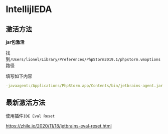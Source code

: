 # IntellijIEDA

## 激活方法

**jar包激活**

找到`/Users/lionel/Library/Preferences/PhpStorm2019.1/phpstorm.vmoptions`路径

填写如下内容

```yaml
-javaagent:/Applications/PhpStorm.app/Contents/bin/jetbrains-agent.jar
```

## 最新激活方法

使用插件`IDE Eval Reset`

https://zhile.io/2020/11/18/jetbrains-eval-reset.html